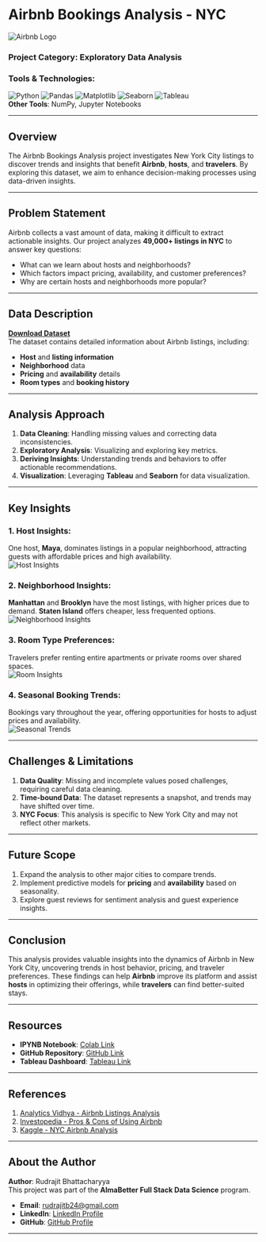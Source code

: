 # Airbnb Bookings Analysis - NYC

![Airbnb Logo](https://prod-files-secure.s3.us-west-2.amazonaws.com/5a39aa15-afe4-46d3-9bf3-baeae25a5197/a86d6d83-4d80-433c-a5df-cbeb47d33f4d/image-airbnb.jpg)

### **Project Category**: Exploratory Data Analysis  
### **Tools & Technologies**:  
![Python](https://img.shields.io/badge/Python-3670A0?style=for-the-badge&logo=python&logoColor=ffdd54) ![Pandas](https://img.shields.io/badge/Pandas-2C2D72?style=for-the-badge&logo=pandas&logoColor=white) ![Matplotlib](https://img.shields.io/badge/Matplotlib-3776AB?style=for-the-badge&logo=matplotlib&logoColor=white) ![Seaborn](https://img.shields.io/badge/Seaborn-43B02A?style=for-the-badge&logo=seaborn&logoColor=white) ![Tableau](https://img.shields.io/badge/Tableau-00008B?style=for-the-badge&logo=tableau&logoColor=white)  
**Other Tools**: NumPy, Jupyter Notebooks

---

## Overview

The Airbnb Bookings Analysis project investigates New York City listings to discover trends and insights that benefit **Airbnb**, **hosts**, and **travelers**. By exploring this dataset, we aim to enhance decision-making processes using data-driven insights.

---

## Problem Statement

Airbnb collects a vast amount of data, making it difficult to extract actionable insights. Our project analyzes **49,000+ listings in NYC** to answer key questions:
- What can we learn about hosts and neighborhoods?
- Which factors impact pricing, availability, and customer preferences?
- Why are certain hosts and neighborhoods more popular?

---

## Data Description

**[Download Dataset](https://drive.google.com/file/d/11DyDThliFDsjmkcfGr-QnA-q3C5A7M07/view?usp=sharing)**  
The dataset contains detailed information about Airbnb listings, including:
- **Host** and **listing information**
- **Neighborhood** data
- **Pricing** and **availability** details
- **Room types** and **booking history**

---

## Analysis Approach

1. **Data Cleaning**: Handling missing values and correcting data inconsistencies.
2. **Exploratory Analysis**: Visualizing and exploring key metrics.
3. **Deriving Insights**: Understanding trends and behaviors to offer actionable recommendations.
4. **Visualization**: Leveraging **Tableau** and **Seaborn** for data visualization.

---

## Key Insights

### 1. Host Insights:
One host, **Maya**, dominates listings in a popular neighborhood, attracting guests with affordable prices and high availability.  
![Host Insights](https://prod-files-secure.s3.us-west-2.amazonaws.com/5a39aa15-afe4-46d3-9bf3-baeae25a5197/2f048bf1-c29c-4c27-84bf-224603b3f044/hosts.png)

### 2. Neighborhood Insights:
**Manhattan** and **Brooklyn** have the most listings, with higher prices due to demand. **Staten Island** offers cheaper, less frequented options.  
![Neighborhood Insights](https://prod-files-secure.s3.us-west-2.amazonaws.com/5a39aa15-afe4-46d3-9bf3-baeae25a5197/2a239a43-fc1b-44d6-9dd4-706a2ebb14aa/neighborhood.png)

### 3. Room Type Preferences:
Travelers prefer renting entire apartments or private rooms over shared spaces.  
![Room Insights](https://prod-files-secure.s3.us-west-2.amazonaws.com/5a39aa15-afe4-46d3-9bf3-baeae25a5197/999e909b-85b7-4fcc-8e54-9fc83458f80f/rooms.png)

### 4. Seasonal Booking Trends:
Bookings vary throughout the year, offering opportunities for hosts to adjust prices and availability.  
![Seasonal Trends](https://prod-files-secure.s3.us-west-2.amazonaws.com/5a39aa15-afe4-46d3-9bf3-baeae25a5197/27b3ac78-6428-41f4-8cc0-02815a5e9b80/neighborhoodavailable.png)

---

## Challenges & Limitations

1. **Data Quality**: Missing and incomplete values posed challenges, requiring careful data cleaning.
2. **Time-bound Data**: The dataset represents a snapshot, and trends may have shifted over time.
3. **NYC Focus**: This analysis is specific to New York City and may not reflect other markets.

---

## Future Scope

1. Expand the analysis to other major cities to compare trends.
2. Implement predictive models for **pricing** and **availability** based on seasonality.
3. Explore guest reviews for sentiment analysis and guest experience insights.

---

## Conclusion

This analysis provides valuable insights into the dynamics of Airbnb in New York City, uncovering trends in host behavior, pricing, and traveler preferences. These findings can help **Airbnb** improve its platform and assist **hosts** in optimizing their offerings, while **travelers** can find better-suited stays.

---

## Resources

- **IPYNB Notebook**: [Colab Link](https://colab.research.google.com/drive/1YME0G9qLKqZg3wTbfunEx6rBi-VBuOvP?usp=sharing)  
- **GitHub Repository**: [GitHub Link](https://github.com/Rudrajit12/Airbnb-Bookings-Analysis)  
- **Tableau Dashboard**: [Tableau Link](https://public.tableau.com/views/AirbnbNYC-TableauProject/InsightsAirbnb?:language=en-US&:sid=&:display_count=n&:origin=viz_share_link)

---

## References

1. [Analytics Vidhya - Airbnb Listings Analysis](https://www.analyticsvidhya.com/blog/2021/10/end-to-end-predictive-analysis-on-airbnb-listings-data/)
2. [Investopedia - Pros & Cons of Using Airbnb](https://www.investopedia.com/articles/personal-finance/032814/pros-and-cons-using-airbnb.asp)
3. [Kaggle - NYC Airbnb Analysis](https://www.kaggle.com/code/wguesdon/nyc-airbnb-eda-visualization-regression)

---

## About the Author

**Author**: Rudrajit Bhattacharyya  
This project was part of the **AlmaBetter Full Stack Data Science** program.

- **Email**: [rudrajitb24@gmail.com](mailto:rudrajitb24@gmail.com)  
- **LinkedIn**: [LinkedIn Profile](https://www.linkedin.com/in/rudrajitb/)  
- **GitHub**: [GitHub Profile](https://github.com/Rudrajit12)

---
